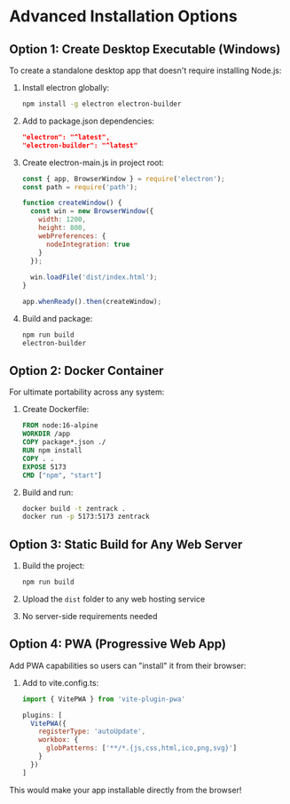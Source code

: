 # Advanced Installation Options

## Option 1: Create Desktop Executable (Windows)

To create a standalone desktop app that doesn't require installing Node.js:

1. Install electron globally:
   ```bash
   npm install -g electron electron-builder
   ```

2. Add to package.json dependencies:
   ```json
   "electron": "^latest",
   "electron-builder": "^latest"
   ```

3. Create electron-main.js in project root:
   ```javascript
   const { app, BrowserWindow } = require('electron');
   const path = require('path');
   
   function createWindow() {
     const win = new BrowserWindow({
       width: 1200,
       height: 800,
       webPreferences: {
         nodeIntegration: true
       }
     });
     
     win.loadFile('dist/index.html');
   }
   
   app.whenReady().then(createWindow);
   ```

4. Build and package:
   ```bash
   npm run build
   electron-builder
   ```

## Option 2: Docker Container

For ultimate portability across any system:

1. Create Dockerfile:
   ```dockerfile
   FROM node:16-alpine
   WORKDIR /app
   COPY package*.json ./
   RUN npm install
   COPY . .
   EXPOSE 5173
   CMD ["npm", "start"]
   ```

2. Build and run:
   ```bash
   docker build -t zentrack .
   docker run -p 5173:5173 zentrack
   ```

## Option 3: Static Build for Any Web Server

1. Build the project:
   ```bash
   npm run build
   ```

2. Upload the `dist` folder to any web hosting service
3. No server-side requirements needed

## Option 4: PWA (Progressive Web App)

Add PWA capabilities so users can "install" it from their browser:

1. Add to vite.config.ts:
   ```javascript
   import { VitePWA } from 'vite-plugin-pwa'
   
   plugins: [
     VitePWA({
       registerType: 'autoUpdate',
       workbox: {
         globPatterns: ['**/*.{js,css,html,ico,png,svg}']
       }
     })
   ]
   ```

This would make your app installable directly from the browser!
